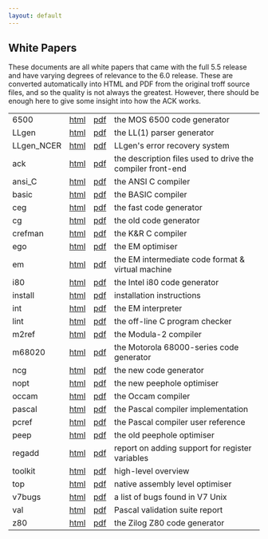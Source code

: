 ```yaml
---
layout: default
---
```


White Papers
------------

These documents are all white papers that came with the full 5.5 release
and have varying degrees of relevance to the 6.0 release. These are converted
automatically into HTML and PDF from the original troff source files, and so
the quality is not always the greatest. However, there should be enough here
to give some insight into how the ACK works.

<table class="grid" border="0" cellpadding="2" cellspacing="2">
    <tr>
      <td>6500</td>
      <td><a href="olddocs/6500.html">html</a></td>
      <td><a href="olddocs/6500.pdf">pdf</a></td>
      <td>the MOS 6500 code generator</td>
    </tr>
    <tr>
      <td>LLgen</td>
      <td><a href="olddocs/LLgen/index.html">html</a></td>
      <td><a href="olddocs/LLgen.pdf">pdf</a></td>
      <td>the LL(1) parser generator</td>
    </tr>
    <tr>
      <td>LLgen_NCER</td>
      <td><a href="olddocs/LLgen_NCER/index.html">html</a></td>
      <td><a href="olddocs/LLgen_NCER.pdf">pdf</a></td>
      <td>LLgen's error recovery system</td>
    </tr>
    <tr>
      <td>ack</td>
      <td><a href="olddocs/ack.html">html</a></td>
      <td><a href="olddocs/ack.pdf">pdf</a></td>
      <td>the description files used to drive the compiler front-end</td>
    </tr>
    <tr>
      <td>ansi_C</td>
      <td><a href="olddocs/ansi_C.html">html</a></td>
      <td><a href="olddocs/ansi_C.pdf">pdf</a></td>
      <td>the ANSI C compiler</td>
    </tr>
    <tr>
      <td>basic</td>
      <td><a href="olddocs/basic.html">html</a></td>
      <td><a href="olddocs/basic.pdf">pdf</a></td>
      <td>the BASIC compiler</td>
    </tr>
    <tr>
      <td>ceg</td>
      <td><a href="olddocs/ceg.html">html</a></td>
      <td><a href="olddocs/ceg.pdf">pdf</a></td>
      <td>the fast code generator</td>
    </tr>
    <tr>
      <td>cg</td>
      <td><a href="olddocs/cg.html">html</a></td>
      <td><a href="olddocs/cg.pdf">pdf</a></td>
      <td>the old code generator</td>
    </tr>
    <tr>
      <td>crefman</td>
      <td><a href="olddocs/crefman.html">html</a></td>
      <td><a href="olddocs/crefman.pdf">pdf</a></td>
      <td>the K&amp;R C compiler</td>
    </tr>
    <tr>
      <td>ego</td>
      <td><a href="olddocs/ego.html">html</a></td>
      <td><a href="olddocs/ego.pdf">pdf</a></td>
      <td>the EM optimiser</td>
    </tr>
    <tr>
      <td>em</td>
      <td><a href="olddocs/em.html">html</a></td>
      <td><a href="olddocs/em.pdf">pdf</a></td>
      <td>the EM intermediate code format &amp; virtual machine</td>
    </tr>
    <tr>
      <td>i80</td>
      <td><a href="olddocs/i80.html">html</a></td>
      <td><a href="olddocs/i80.pdf">pdf</a></td>
      <td>the Intel i80 code generator</td>
    </tr>
    <tr>
      <td>install</td>
      <td><a href="olddocs/install.html">html</a></td>
      <td><a href="olddocs/install.pdf">pdf</a></td>
      <td>installation instructions</td>
    </tr>
    <tr>
      <td>int</td>
      <td><a href="olddocs/int.html">html</a></td>
      <td><a href="olddocs/int.pdf">pdf</a></td>
      <td>the EM interpreter</td>
    </tr>
    <tr>
      <td>lint</td>
      <td><a href="olddocs/lint.html">html</a></td>
      <td><a href="olddocs/lint.pdf">pdf</a></td>
      <td>the off-line C program checker</td>
    </tr>
    <tr>
      <td>m2ref</td>
      <td><a href="olddocs/m2ref.html">html</a></td>
      <td><a href="olddocs/m2ref.pdf">pdf</a></td>
      <td>the Modula-2 compiler</td>
    </tr>
    <tr>
      <td>m68020</td>
      <td><a href="olddocs/m68020.html">html</a></td>
      <td><a href="olddocs/m68020.pdf">pdf</a></td>
      <td>the Motorola 68000-series code generator</td>
    </tr>
    <tr>
      <td>ncg</td>
      <td><a href="olddocs/ncg.html">html</a></td>
      <td><a href="olddocs/ncg.pdf">pdf</a></td>
      <td>the new code generator</td>
    </tr>
    <tr>
      <td>nopt</td>
      <td><a href="olddocs/nopt.html">html</a></td>
      <td><a href="olddocs/nopt.pdf">pdf</a></td>
      <td>the new peephole optimiser</td>
    </tr>
    <tr>
      <td>occam</td>
      <td><a href="olddocs/occam.html">html</a></td>
      <td><a href="olddocs/occam.pdf">pdf</a></td>
      <td>the Occam compiler</td>
    </tr>
    <tr>
      <td>pascal</td>
      <td><a href="olddocs/pascal.html">html</a></td>
      <td><a href="olddocs/pascal.pdf">pdf</a></td>
      <td>the Pascal compiler implementation</td>
    </tr>
    <tr>
      <td>pcref</td>
      <td><a href="olddocs/pcref.html">html</a></td>
      <td><a href="olddocs/pcref.pdf">pdf</a></td>
      <td>the Pascal compiler user reference</td>
    </tr>
    <tr>
      <td>peep</td>
      <td><a href="olddocs/peep.html">html</a></td>
      <td><a href="olddocs/peep.pdf">pdf</a></td>
      <td>the old peephole optimiser</td>
    </tr>
    <tr>
      <td>regadd</td>
      <td><a href="olddocs/regadd.html">html</a></td>
      <td><a href="olddocs/regadd.pdf">pdf</a></td>
      <td>report on adding support for register variables</td>
    </tr>
    <tr>
      <td>toolkit</td>
      <td><a href="olddocs/toolkit.html">html</a></td>
      <td><a href="olddocs/toolkit.pdf">pdf</a></td>
      <td>high-level overview</td>
    </tr>
    <tr>
      <td>top</td>
      <td><a href="olddocs/top.html">html</a></td>
      <td><a href="olddocs/top.pdf">pdf</a></td>
      <td>native assembly level optimiser</td>
    </tr>
    <tr>
      <td>v7bugs</td>
      <td><a href="olddocs/v7bugs.html">html</a></td>
      <td><a href="olddocs/v7bugs.pdf">pdf</a></td>
      <td>a list of bugs found in V7 Unix</td>
    </tr>
    <tr>
      <td>val</td>
      <td><a href="olddocs/val.html">html</a></td>
      <td><a href="olddocs/val.pdf">pdf</a></td>
      <td>Pascal validation suite report</td>
    </tr>
    <tr>
      <td>z80</td>
      <td><a href="olddocs/z80.html">html</a></td>
      <td><a href="olddocs/z80.pdf">pdf</a></td>
      <td>the Zilog Z80 code generator</td>
    </tr>
</table>

